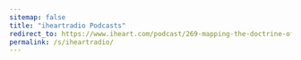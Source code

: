 ```yaml
---
sitemap: false
title: "iheartradio Podcasts"
redirect_to: https://www.iheart.com/podcast/269-mapping-the-doctrine-of-di-92831293/
permalink: /s/iheartradio/
---
```

